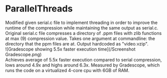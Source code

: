 # ParallelThreads
Modified given serial.c file to implement threading in order to improve the runtime of the compression while maintaining the same output as serial.c.  Original serial.c file compresses a directory of .ppm files with zlib functions at max (9) compression value. Takes one argument at commandline: the directory that the ppm files are at.  Output hardcoded as "video.vzip". 
<br>
![Gradescope showing 5.5x faster execution time](/Screenshot Gradescope.png)
<br>
Achieves average of 5.5x faster execution compared to serial compression, lows around 4.9x and highs around 6.3x.  Measured by Gradescope, which runs the code on a virtualized 4-core cpu with 6GB of RAM.  
